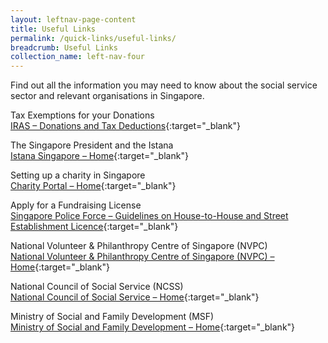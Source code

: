 ```yaml
---
layout: leftnav-page-content
title: Useful Links
permalink: /quick-links/useful-links/
breadcrumb: Useful Links
collection_name: left-nav-four
---
```


Find out all the information you may need to know about the social service sector and relevant organisations in Singapore.

Tax Exemptions for your Donations<br>
[IRAS – Donations and Tax Deductions](https://www.iras.gov.sg/irashome/Other-Taxes/Charities/Donations-and-Tax-Deductions/){:target="_blank"}

The Singapore President and the Istana<br>
[Istana Singapore – Home](http://www.istana.gov.sg/){:target="_blank"}

Setting up a charity in Singapore<br>
[Charity Portal – Home](http://www.charities.gov.sg/){:target="_blank"}

Apply for a Fundraising License<br>
[Singapore Police Force – Guidelines on House-to-House and Street Establishment Licence](https://www.police.gov.sg/e-Services/Police-Licences/House-To-House-and-Street-Establishment-Licence){:target="_blank"}

National Volunteer & Philanthropy Centre of Singapore (NVPC)<br>
[National Volunteer & Philanthropy Centre of Singapore (NVPC) – Home](http://www.nvpc.org.sg/){:target="_blank"}

National Council of Social Service (NCSS)<br>
[National Council of Social Service – Home](https://www.ncss.gov.sg/){:target="_blank"}

Ministry of Social and Family Development (MSF)<br>
[Ministry of Social and Family Development – Home](https://www.msf.gov.sg/){:target="_blank"}
